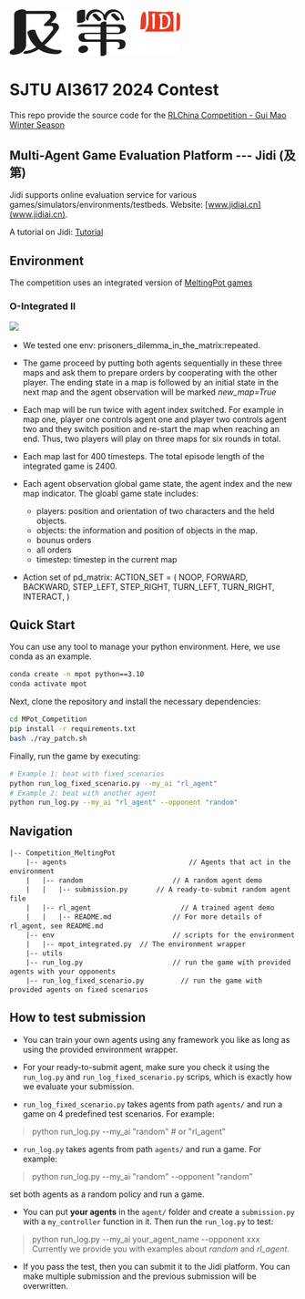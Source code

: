 <img src="imgs/Jidi%20logo.png" width='300px'> 

# SJTU AI3617 2024 Contest

This repo provide the source code for the [RLChina Competition - Gui Mao Winter Season](http://www.jidiai.cn/compete_detail?compete=44)



## Multi-Agent Game Evaluation Platform --- Jidi (及第)
Jidi supports online evaluation service for various games/simulators/environments/testbeds. Website: [www.jidiai.cn](www.jidiai.cn).

A tutorial on Jidi: [Tutorial](https://github.com/jidiai/ai_lib/blob/master/assets/Jidi%20tutorial.pdf)


## Environment
The competition uses an integrated version of [MeltingPot games](https://github.com/google-deepmind/meltingpot)


### O-Integrated II
<img src='https://jidi-images.oss-cn-beijing.aliyuncs.com/jidi/env104_105.gif' width=400>

- We tested one env: prisoners_dilemma_in_the_matrix:repeated.

- The game proceed by putting both agents sequentially in these three maps and ask them to prepare orders by cooperating with the other player. The ending state in a map is followed by an initial state in the next map and the agent observation will be marked *new_map=True*
- Each map will be run twice with agent index switched. For example in map one, player one controls agent one and player two controls agent two and they switch position and re-start the map when reaching an end. Thus, two players will play on three maps for six rounds in total.
- Each map last for 400 timesteps. The total episode length of the integrated game is 2400.
- Each agent observation global game state, the agent index and the new map indicator. The gloabl game state includes:
  - players: position and orientation of two characters and the held objects.
  - objects: the information and position of objects in the map.
  - bounus orders
  - all orders
  - timestep:  timestep in the current map
- Action set of pd_matrix:
  ACTION_SET = (
      NOOP,
      FORWARD,
      BACKWARD,
      STEP_LEFT,
      STEP_RIGHT,
      TURN_LEFT,
      TURN_RIGHT,
      INTERACT,
  )


## Quick Start

You can use any tool to manage your python environment. Here, we use conda as an example.

```bash
conda create -n mpot python==3.10
conda activate mpot
```

Next, clone the repository and install the necessary dependencies:
```bash
cd MPot_Competition
pip install -r requirements.txt
bash ./ray_patch.sh
```

Finally, run the game by executing:
```bash
# Example 1: beat with fixed_scenarios
python run_log_fixed_scenario.py --my_ai "rl_agent"
# Example 2: beat with another agent
python run_log.py --my_ai "rl_agent" --opponent "random"
```



## Navigation

```
|-- Competition_MeltingPot              
	|-- agents                              // Agents that act in the environment
	|	|-- random                      // A random agent demo
	|	|	|-- submission.py       // A ready-to-submit random agent file
    |	|-- rl_agent                      // A trained agent demo
    |	|	|-- README.md               // For more details of rl_agent, see README.md
	|-- env		                        // scripts for the environment
	|	|-- mpot_integrated.py  // The environment wrapper		      
	|-- utils               
	|-- run_log.py		                // run the game with provided agents with your opponents
	|-- run_log_fixed_scenario.py		  // run the game with provided agents on fixed scenarios
```



## How to test submission

- You can train your own agents using any framework you like as long as using the provided environment wrapper. 

- For your ready-to-submit agent, make sure you check it using the ``run_log.py`` and ``run_log_fixed_scenario.py`` scrips, which is exactly how we 
evaluate your submission.

- ``run_log_fixed_scenario.py`` takes agents from path `agents/` and run a game on 4 predefined test scenarios. For example:

>python run_log.py --my_ai "random"  # or "rl_agent"

- ``run_log.py`` takes agents from path `agents/` and run a game. For example:

>python run_log.py --my_ai "random" --opponent "random"

set both agents as a random policy and run a game.

- You can put **your agents** in the `agent/` folder and create a `submission.py` with a `my_controller` function 
in it. Then run the `run_log.py` to test:

>python run_log.py --my_ai your_agent_name --opponent xxx
Currently we provide you with examples about *random* and *rl_agent*.
- If you pass the test, then you can submit it to the Jidi platform. You can make multiple submission and the previous submission will
be overwritten.


